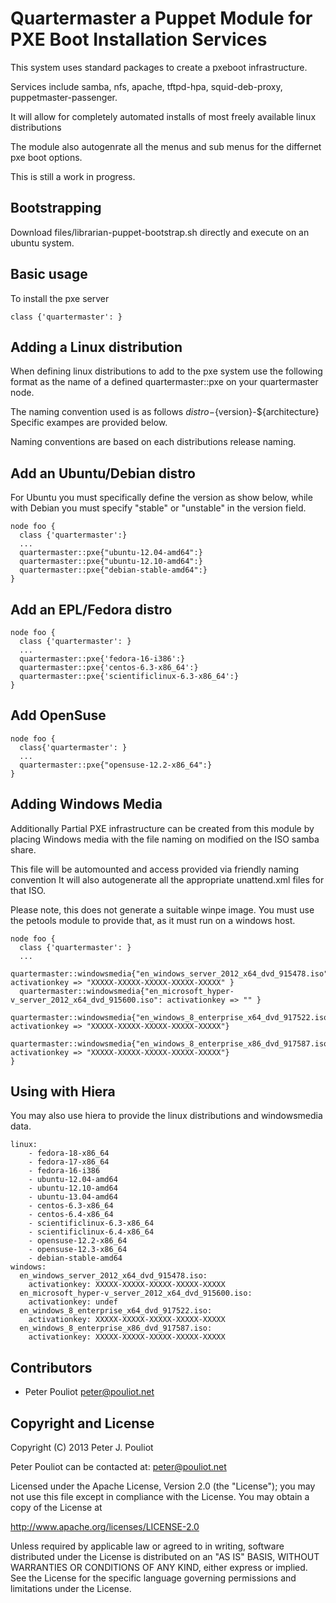 Quartermaster a Puppet Module for PXE Boot Installation Services
=================================================================

This system uses standard packages to create a pxeboot infrastructure.

Services include samba, nfs, apache, tftpd-hpa, squid-deb-proxy, puppetmaster-passenger.

It will allow for completely automated installs of most freely available linux distributions

The module also autogenrate all the menus and sub menus for the differnet pxe boot options.


This is still a work in progress.


Bootstrapping
-------------

Download files/librarian-puppet-bootstrap.sh directly and execute on an ubuntu system.

Basic usage
-----------

To install the pxe server

    class {'quartermaster': }

Adding a Linux distribution
---------------------------
When defining linux distributions to add to the pxe system use the following format as the name of
a defined quartermaster::pxe on your quartermaster node.

The naming convention used is as follows ${distro}-${version}-${architecture}
Specific exampes are provided below.

Naming conventions are based on each distributions release naming.


Add an Ubuntu/Debian distro
---------------------------
For Ubuntu you must specifically define the version as show below, while with Debian you must specify 
"stable" or "unstable" in the version field.


    node foo { 
      class {'quartermaster':}
      ...
      quartermaster::pxe{"ubuntu-12.04-amd64":}
      quartermaster::pxe{"ubuntu-12.10-amd64":}
      quartermaster::pxe{"debian-stable-amd64":}
    }


Add an EPL/Fedora distro
------------------------

    node foo {
      class {'quartermaster': }
      ...
      quartermaster::pxe{'fedora-16-i386':}
      quartermaster::pxe{'centos-6.3-x86_64':}
      quartermaster::pxe{'scientificlinux-6.3-x86_64':}
    }

Add OpenSuse
------------
    node foo {
      class{'quartermaster': }
      ...
      quartermaster::pxe{"opensuse-12.2-x86_64":}
    }


Adding Windows Media
--------------------

Additionally Partial PXE infrastructure can be created from this module by placing 
Windows media with the file naming on modified on the ISO samba share.

This file will be automounted and access provided via friendly naming convention
It will also autogenerate all the appropriate unattend.xml files for that ISO.

Please note, this does not generate a suitable winpe image.  You must use 
the petools module to provide that, as it must run on a windows host.

    node foo {
      class {'quartermaster': }
      ...
      quartermaster::windowsmedia{"en_windows_server_2012_x64_dvd_915478.iso": activationkey => "XXXXX-XXXXX-XXXXX-XXXXX-XXXXX" }
      quartermaster::windowsmedia{"en_microsoft_hyper-v_server_2012_x64_dvd_915600.iso": activationkey => "" }
      quartermaster::windowsmedia{"en_windows_8_enterprise_x64_dvd_917522.iso": activationkey => "XXXXX-XXXXX-XXXXX-XXXXX-XXXXX"}
      quartermaster::windowsmedia{"en_windows_8_enterprise_x86_dvd_917587.iso": activationkey => "XXXXX-XXXXX-XXXXX-XXXXX-XXXXX"}
    }

Using with Hiera 
----------------
You may also use hiera to provide the linux distributions and windowsmedia data.

    linux:
        - fedora-18-x86_64
        - fedora-17-x86_64
        - fedora-16-i386
        - ubuntu-12.04-amd64
        - ubuntu-12.10-amd64
        - ubuntu-13.04-amd64
        - centos-6.3-x86_64
        - centos-6.4-x86_64
        - scientificlinux-6.3-x86_64
        - scientificlinux-6.4-x86_64
        - opensuse-12.2-x86_64
        - opensuse-12.3-x86_64
        - debian-stable-amd64
    windows:
      en_windows_server_2012_x64_dvd_915478.iso:
        activationkey: XXXXX-XXXXX-XXXXX-XXXXX-XXXXX
      en_microsoft_hyper-v_server_2012_x64_dvd_915600.iso:
        activationkey: undef
      en_windows_8_enterprise_x64_dvd_917522.iso:
        activationkey: XXXXX-XXXXX-XXXXX-XXXXX-XXXXX
      en_windows_8_enterprise_x86_dvd_917587.iso:
        activationkey: XXXXX-XXXXX-XXXXX-XXXXX-XXXXX





Contributors
------------

 * Peter Pouliot <peter@pouliot.net>

Copyright and License
---------------------

Copyright (C) 2013 Peter J. Pouliot

Peter Pouliot can be contacted at: peter@pouliot.net

Licensed under the Apache License, Version 2.0 (the "License");
you may not use this file except in compliance with the License.
You may obtain a copy of the License at

  http://www.apache.org/licenses/LICENSE-2.0

Unless required by applicable law or agreed to in writing, software
distributed under the License is distributed on an "AS IS" BASIS,
WITHOUT WARRANTIES OR CONDITIONS OF ANY KIND, either express or implied.
See the License for the specific language governing permissions and
limitations under the License.

